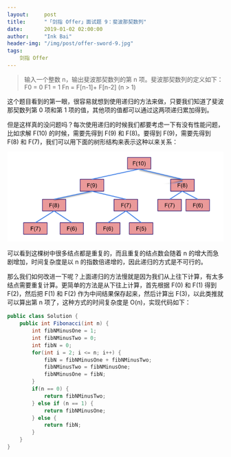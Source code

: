 ```yaml
---
layout:     post
title:      "「剑指 Offer」面试题 9：斐波那契数列"
date:       2019-01-02 02:00:00
author:     "Ink Bai"
header-img: "/img/post/offer-sword-9.jpg"
tags:
    剑指 Offer
---
```

> 输入一个整数 n，输出斐波那契数列的第 n 项。斐波那契数列的定义如下：
F0 = 0
F1 = 1
Fn = F[n-1]+ F[n-2] (n > 1)

这个题目看到的第一眼，很容易就想到使用递归的方法来做，只要我们知道了斐波那契数列第 0 项和第 1 项的值，其他项的值都可以通过这两项递归累加得到。

但是这样真的没问题吗？每次使用递归的时候我们都要考虑一下有没有性能问题，比如求解 F(10) 的时候，需要先得到 F(9) 和 F(8)。要得到 F(9)，需要先得到 F(8) 和 F(7)，我们可以用下面的树形结构来表示这种以来关系：

![](/img/content/Fibonacci.jpg)

可以看到这棵树中很多结点都是重复的，而且重复的结点数会随着 n 的增大而急剧增加，时间复杂度是以 n 的指数倍递增的，因此递归的方式是不可行的。

那么我们如何改进一下呢？上面递归的方法慢就是因为我们从上往下计算，有太多结点需要重复计算。更简单的方法是从下往上计算，首先根据 F(0) 和 F(1) 得到 F(2)，然后把 F(1) 和 F(2) 作为中间结果保存起来，然后计算出 F(3)，以此类推就可以算出第 n 项了，这种方式的时间复杂度是 O(n)，实现代码如下：

```java
public class Solution {
    public int Fibonacci(int n) {
        int fibNMinusOne = 1;
        int fibNMinusTwo = 0;
        int fibN = 0;
        for(int i = 2; i <= n; i++) {
            fibN = fibNMinusOne + fibNMinusTwo;
            fibNMinusTwo = fibNMinusOne;
            fibNMinusOne = fibN;
        }
        if(n == 0) {
            return fibNMinusTwo;
        } else if (n == 1) {
            return fibNMinusOne;
        } else {
            return fibN;
        }
    }
}
```

